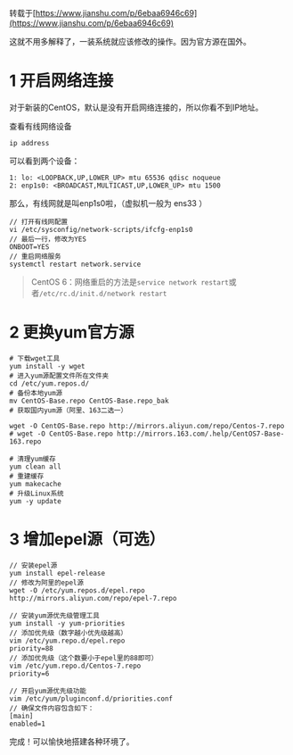 转载于[https://www.jianshu.com/p/6ebaa6946c69](https://www.jianshu.com/p/6ebaa6946c69)

这就不用多解释了，一装系统就应该修改的操作。因为官方源在国外。

# 1 开启网络连接

对于新装的CentOS，默认是没有开启网络连接的，所以你看不到IP地址。

查看有线网络设备

    ip address

可以看到两个设备：

    1: lo: <LOOPBACK,UP,LOWER_UP> mtu 65536 qdisc noqueue
    2: enp1s0: <BROADCAST,MULTICAST,UP,LOWER_UP> mtu 1500

那么，有线网就是叫enp1s0啦，（虚拟机一般为 ens33 ）

    // 打开有线网配置
    vi /etc/sysconfig/network-scripts/ifcfg-enp1s0
    // 最后一行，修改为YES
    ONBOOT=YES
    // 重启网络服务
    systemctl restart network.service

> CentOS 6：网络重启的方法是`service network restart`或者`/etc/rc.d/init.d/network restart`

# 2 更换yum官方源

    # 下载wget工具
    yum install -y wget
    # 进入yum源配置文件所在文件夹
    cd /etc/yum.repos.d/
    # 备份本地yum源
    mv CentOS-Base.repo CentOS-Base.repo_bak
    # 获取国内yum源（阿里、163二选一）

    wget -O CentOS-Base.repo http://mirrors.aliyun.com/repo/Centos-7.repo
    # wget -O CentOS-Base.repo http://mirrors.163.com/.help/CentOS7-Base-163.repo

    # 清理yum缓存 
    yum clean all
    # 重建缓存 
    yum makecache 
    # 升级Linux系统
    yum -y update

# 3 增加epel源（可选）

    // 安装epel源
    yum install epel-release
    // 修改为阿里的epel源
    wget -O /etc/yum.repos.d/epel.repo http://mirrors.aliyun.com/repo/epel-7.repo

    // 安装yum源优先级管理工具
    yum install -y yum-priorities
    // 添加优先级（数字越小优先级越高）
    vim /etc/yum.repo.d/epel.repo
    priority=88
    // 添加优先级（这个数要小于epel里的88即可）
    vim /etc/yum.repo.d/Centos-7.repo
    priority=6

    // 开启yum源优先级功能
    vim /etc/yum/pluginconf.d/priorities.conf
    // 确保文件内容包含如下：
    [main]
    enabled=1

完成！可以愉快地搭建各种环境了。